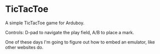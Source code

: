 # TicTacToe
A simple TicTacToe game for Arduboy.

Controls: D-pad to navigate the play field, A/B to place a mark.

One of these days I'm going to figure out how to embed an emulator, like other websites do.
